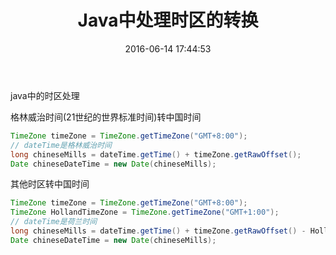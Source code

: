 ﻿---
title:  Java中处理时区的转换
date: 2016-06-14 17:44:53
tags:
- java基础
categories:
- java
toc: true
---
java中的时区处理
<!-- more -->

格林威治时间(21世纪的世界标准时间)转中国时间

```java
TimeZone timeZone = TimeZone.getTimeZone("GMT+8:00");
// dateTime是格林威治时间
long chineseMills = dateTime.getTime() + timeZone.getRawOffset();
Date chineseDateTime = new Date(chineseMills);
```

其他时区转中国时间

```java
TimeZone timeZone = TimeZone.getTimeZone("GMT+8:00");
TimeZone HollandTimeZone = TimeZone.getTimeZone("GMT+1:00");
// dateTime是荷兰时间
long chineseMills = dateTime.getTime() + timeZone.getRawOffset() - HollandTimeZone.getRawOffset();
Date chineseDateTime = new Date(chineseMills);
```
